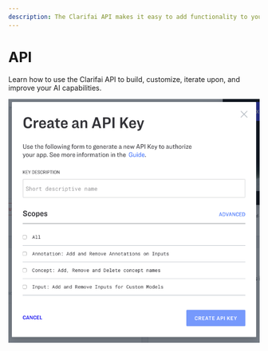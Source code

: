 ```yaml
---
description: The Clarifai API makes it easy to add functionality to your application.
---
```


# API

Learn how to use the Clarifai API to build, customize, iterate upon, and improve your AI capabilities.

![Create an API Key](../../.gitbook/assets/apikey-screen%20%282%29%20%282%29%20%283%29%20%282%29.png)

